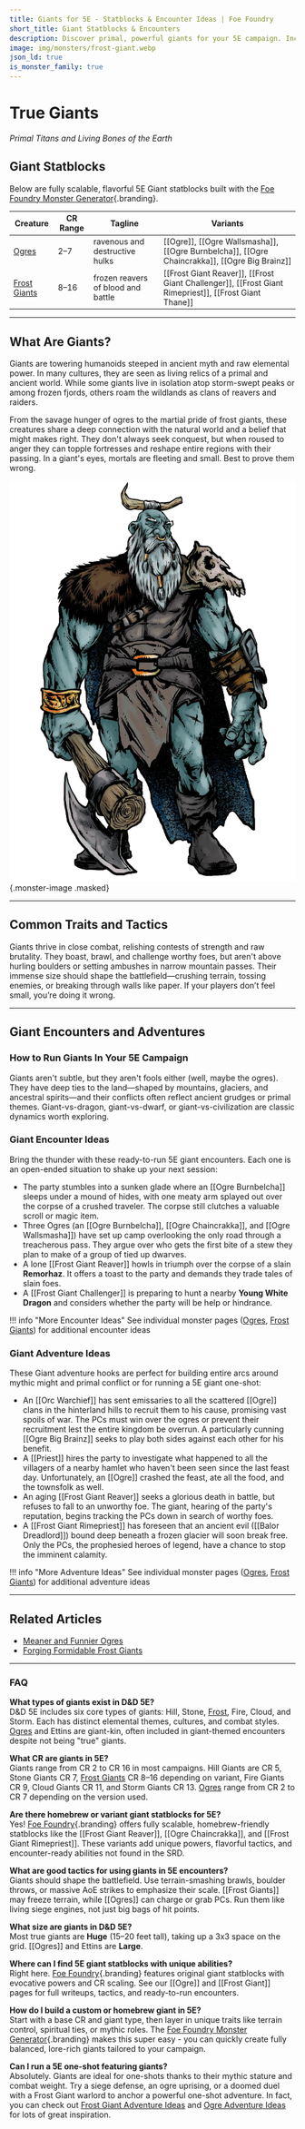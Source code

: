 ```yaml
---
title: Giants for 5E - Statblocks & Encounter Ideas | Foe Foundry
short_title: Giant Statblocks & Encounters
description: Discover primal, powerful giants for your 5E campaign. Includes custom Frost Giant and Ogre statblocks, unique powers, and encounter ideas to shake the very earth beneath your players' feet.
image: img/monsters/frost-giant.webp
json_ld: true
is_monster_family: true
---
```


# True Giants

*Primal Titans and Living Bones of the Earth*

## Giant Statblocks

Below are fully scalable, flavorful 5E Giant statblocks built with the [Foe Foundry Monster Generator](../generate/index.md){.branding}.

| Creature | CR Range | Tagline                                    | Variants |
|----------|----------|--------------------------------------------|----------|
| [Ogres](../monsters/ogre.md)  | 2–7  | ravenous and destructive hulks         | [[Ogre]], [[Ogre Wallsmasha]], [[Ogre Burnbelcha]], [[Ogre Chaincrakka]], [[Ogre Big Brainz]] |
| [Frost Giants](../monsters/frost-giant.md) | 8–16 | frozen reavers of blood and battle     | [[Frost Giant Reaver]], [[Frost Giant Challenger]], [[Frost Giant Rimepriest]], [[Frost Giant Thane]]  |

---

## What Are Giants?

Giants are towering humanoids steeped in ancient myth and raw elemental power. In many cultures, they are seen as living relics of a primal and ancient world. While some giants live in isolation atop storm-swept peaks or among frozen fjords, others roam the wildlands as clans of reavers and raiders.

From the savage hunger of ogres to the martial pride of frost giants, these creatures share a deep connection with the natural world and a belief that might makes right. They don't always seek conquest, but when roused to anger they can topple fortresses and reshape entire regions with their passing. In a giant's eyes, mortals are fleeting and small. Best to prove them wrong.


![A 5E Frost Giant reaver carries a frozen axe](../img/monsters/frost-giant.webp){.monster-image .masked}

---

## Common Traits and Tactics

Giants thrive in close combat, relishing contests of strength and raw brutality. They boast, brawl, and challenge worthy foes, but aren't above hurling boulders or setting ambushes in narrow mountain passes. Their immense size should shape the battlefield—crushing terrain, tossing enemies, or breaking through walls like paper. If your players don’t feel small, you’re doing it wrong.

---

## Giant Encounters and Adventures

### How to Run Giants In Your 5E Campaign

Giants aren't subtle, but they aren't fools either (well, maybe the ogres). They have deep ties to the land—shaped by mountains, glaciers, and ancestral spirits—and their conflicts often reflect ancient grudges or primal themes. Giant-vs-dragon, giant-vs-dwarf, or giant-vs-civilization are classic dynamics worth exploring.

### Giant Encounter Ideas

Bring the thunder with these ready-to-run 5E giant encounters. Each one is an open-ended situation to shake up your next session:

- The party stumbles into a sunken glade where an [[Ogre Burnbelcha]] sleeps under a mound of hides, with one meaty arm splayed out over the corpse of a crushed traveler. The corpse still clutches a valuable scroll or magic item.
- Three Ogres (an [[Ogre Burnbelcha]], [[Ogre Chaincrakka]], and [[Ogre Wallsmasha]]) have set up camp overlooking the only road through a treacherous pass. They argue over who gets the first bite of a stew they plan to make of a group of tied up dwarves.
- A lone [[Frost Giant Reaver]] howls in triumph over the corpse of a slain **Remorhaz**. It offers a toast to the party and demands they trade tales of slain foes.
- A [[Frost Giant Challenger]] is preparing to hunt a nearby **Young White Dragon** and considers whether the party will be help or hindrance.

!!! info "More Encounter Ideas"
    See individual monster pages ([Ogres](../monsters/ogre.md), [Frost Giants](../monsters/frost-giant.md)) for additional encounter ideas

### Giant Adventure Ideas

These Giant adventure hooks are perfect for building entire arcs around mythic might and primal conflict or for running a 5E giant one-shot:

- An [[Orc Warchief]] has sent emissaries to all the scattered [[Ogre]] clans in the hinterland hills to recruit them to his cause, promising vast spoils of war. The PCs must win over the ogres or prevent their recruitment lest the entire kingdom be overrun. A particularly cunning [[Ogre Big Brainz]] seeks to play both sides against each other for his benefit.
- A [[Priest]] hires the party to investigate what happened to all the villagers of a nearby hamlet who haven't been seen since the last feast day. Unfortunately, an [[Ogre]] crashed the feast, ate all the food, and the townsfolk as well.
- An aging [[Frost Giant Reaver]] seeks a glorious death in battle, but refuses to fall to an unworthy foe. The giant, hearing of the party's reputation, begins tracking the PCs down in search of worthy foes.
- A [[Frost Giant Rimepriest]] has foreseen that an ancient evil ([[Balor Dreadlord]]) bound deep beneath a frozen glacier will soon break free. Only the PCs, the prophesied heroes of legend, have a chance to stop the imminent calamity.

!!! info "More Adventure Ideas"
    See individual monster pages ([Ogres](../monsters/ogre.md), [Frost Giants](../monsters/frost-giant.md)) for additional adventure ideas

---

## Related Articles

- [Meaner and Funnier Ogres](../blog/2025_06_08_ogres.md)
- [Forging Formidable Frost Giants](../blog/2025_07_20_frost_giants.md)

---

### FAQ

**What types of giants exist in D&D 5E?**  
D&D 5E includes six core types of giants: Hill, Stone, [Frost](../monsters/frost-giant.md), Fire, Cloud, and Storm. Each has distinct elemental themes, cultures, and combat styles. [Ogres](../monsters/ogre.md) and Ettins are giant-kin, often included in giant-themed encounters despite not being "true" giants.

**What CR are giants in 5E?**  
Giants range from CR 2 to CR 16 in most campaigns. Hill Giants are CR 5, Stone Giants CR 7, [Frost Giants](../monsters/frost-giant.md) CR 8–16 depending on variant, Fire Giants CR 9, Cloud Giants CR 11, and Storm Giants CR 13. [Ogres](../monsters/ogre.md) range from CR 2 to CR 7 depending on the version used.

**Are there homebrew or variant giant statblocks for 5E?**  
Yes! [Foe Foundry](../index.md){.branding} offers fully scalable, homebrew-friendly statblocks like the [[Frost Giant Reaver]], [[Ogre Chaincrakka]], and [[Frost Giant Rimepriest]]. These variants add unique powers, flavorful tactics, and encounter-ready abilities not found in the SRD.

**What are good tactics for using giants in 5E encounters?**  
Giants should shape the battlefield. Use terrain-smashing brawls, boulder throws, or massive AoE strikes to emphasize their scale. [[Frost Giants]] may freeze terrain, while [[Ogres]] can charge or grab PCs. Run them like living siege engines, not just big bags of hit points.

**What size are giants in D&D 5E?**  
Most true giants are **Huge** (15–20 feet tall), taking up a 3x3 space on the grid. [[Ogres]] and Ettins are **Large**.

**Where can I find 5E giant statblocks with unique abilities?**  
Right here. [Foe Foundry](../index.md){.branding} features original giant statblocks with evocative powers and CR scaling. See our [[Ogre]] and [[Frost Giant]] pages for full writeups, tactics, and ready-to-run encounters.

**How do I build a custom or homebrew giant in 5E?**  
Start with a base CR and giant type, then layer in unique traits like terrain control, spiritual ties, or mythic roles. The [Foe Foundry Monster Generator](../generate/index.md){.branding} makes this super easy - you can quickly create fully balanced, lore-rich giants tailored to your campaign.

**Can I run a 5E one-shot featuring giants?**  
Absolutely. Giants are ideal for one-shots thanks to their mythic stature and combat weight. Try a siege defense, an ogre uprising, or a doomed duel with a Frost Giant warlord to anchor a powerful one-shot adventure. In fact, you can check out [Frost Giant Adventure Ideas](../monsters/frost-giant.md#frost-giant-adventure-ideas) and [Ogre Adventure Ideas](../monsters/ogre.md#ogre-adventure-ideas) for lots of great inspiration.